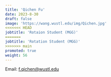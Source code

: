 ```yaml
---
title: 'Qichen Fu'
date: 2023-8-30
draft: false
image: 'https://wang.wustl.edu/img/Qichen.jpg'
<<<<<<< HEAD
jobtitle: 'Rotaion Student (MGG)'
=======
jobtitle: 'Rotation Student (MGG)'
>>>>>>> main
promoted: true
weight: 56
---
```

Email: f.qichen@wustl.edu
